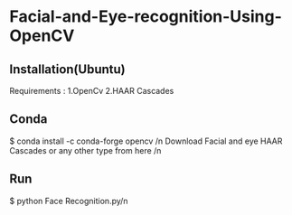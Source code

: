 # Facial-and-Eye-recognition-Using-OpenCV

## Installation(Ubuntu)
Requirements : 1.OpenCv 2.HAAR Cascades

## Conda
$ conda install -c conda-forge opencv /n
Download Facial and eye HAAR Cascades or any other type from here /n
## Run
$ python Face Recognition.py/n
